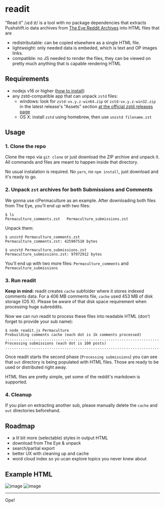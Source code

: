 # readit
"Read it" /ɹɛd ɪt/ is a tool with no package dependencies that extracts Pushshift.io data archives from [The Eye Reddit Archives](https://the-eye.eu/redarcs/) into HTML files that are
- redistributable: can be copied elsewhere as a single HTML file.
- lightweight: only needed data is embeded, which is text and OP images links.
- compatible: no JS needed to render the files, they can be viewed on pretty much anything that is capable rendering HTML

## Requirements
- nodejs v16 or higher ([how to install](https://nodejs.dev/en/learn/how-to-install-nodejs/))
- any zstd-compatible app that can unpack `zstd` files:
  - windows: look for `zstd-vx.y.z-win64.zip` or `zstd-vx.y.z-win32.zip` in the latest release's "Assets" section
 [at the official zstd releases page](https://github.com/facebook/zstd/releases)
  - OS X: install `zstd` using homebrew, then use `unzstd filename.zst`

## Usage

### 1. Clone the repo

Clone the repo via `git clone` or just download the ZIP archive and unpack it. All commands and files are meant to happen inside that directory.

No usual instalation is required. No `yarn`, no `npm install`, just download and it's ready to go.

### 2. Unpack `zst` archives for both Submissions and Comments

We gonna use r/Permaculture as an example. After downloading both files from The Eye, you'll end up with two files:
```
$ ls
Permaculture_comments.zst   Permaculture_submissions.zst
```

Unpack them:
```
$ unzstd Permaculture_comments.zst 
Permaculture_comments.zst: 425907510 bytes  

$ unzstd Permaculture_submissions.zst 
Permaculture_submissions.zst: 97972912 bytes 
```

You'll end up with two more files: `Permaculture_comments` and `Permaculture_submissions`

### 3. Run readit

**Keep in mind:** readit creates `cache` subfolder where it stores indexed comments data. For a 406 MB comments file, `cache` used 453 MB of disk storage (OS X). Please be aware of that disk space requirement when processing huge subreddits.

Now we can run readit to process these files into readable HTML (don't forget to provide your sub name):

```
$ node readit.js Permaculture
Prebuilding comments cache (each dot is 1k comments processed)
...............................................................................................................................................................................................................................................................................................................................................
Processing submissions (each dot is 100 posts)
................................................................................................................................................................................................................................................................................................
```

Once readit starts the second phase (`Processing submissions`) you can see that `out` directory is being populated with HTML files. Those are ready to be used or distributed right away.

HTML files are pretty simple, yet some of the reddit's markdown is supported.

### 4. Cleanup
If you plan on extracting another sub, please manually delete the `cache` and `out` directories beforehand.

## Roadmap
- a lil bit more (selectable) styles in output HTML
- download from The Eye & unpack
- search/partial export
- better UX with cleaning up and cache
- word cloud index so yo ucan explore topics you never knew about

## Example HTML

![image](https://github.com/hom3chuk/readit/assets/3368441/ed6d1bb6-4bdf-4bfa-b138-375e3dda118f)
![image](https://github.com/hom3chuk/readit/assets/3368441/e1c0d0ba-4832-4cee-bf55-4cfd1cde0600)

---

Ope!
